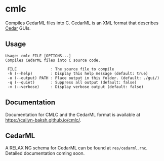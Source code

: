 # cmlc

Compiles CedarML files into C. CedarML is an XML format that describes
[Cedar](https://github.com/cailyn-baksh/cedar) GUIs.

## Usage

```
Usage: cmlc FILE [OPTIONS...]
Compiles CedarML files into C source code.

 FILE               : The source file to compile
 -h (--help)        : Display this help message (default: true)
 -o (--output) PATH : Place output in this folder. (default: ./gui/)
 -q (--quiet)       : Suppress all output (default: false)
 -v (--verbose)     : Display verbose output (default: false)
```

## Documentation

Documentation for CMLC and the CedarML format is available at <https://cailyn-baksh.github.io/cmlc/>.

## CedarML

A RELAX NG schema for CedarML can be found at `res/cedarml.rnc`.
Detailed documentation coming soon.
